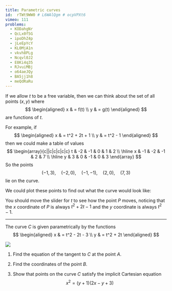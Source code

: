 ```yaml
---
title: Parametric curves
id:  rTWt9WW0 # L6WAlQgm # ocpVPXt6
vimeo: 111
problems:
  - KODahgNr
  - QcLx0f5G
  - ipoDhZ4p
  - jLeEpYcY
  - KL0MjA1n
  - vkvh8PLg
  - Ncqvl0J2
  - E8Ki4q35
  - RJvuiMBj
  - o64aeJQy
  - BA5jj1h8
  - meQdRaRu
---
```


If we allow $t$ to be a free variable, then we can think about the set of all points $(x,y)$ where
$$
\begin{aligned}
x & = f(t) \\
y & = g(t)
\end{aligned}
$$
are functions of $t.$

For example, if
$$
\begin{aligned}
x & = t^2 + 2t + 1 \\
y & = t^2 - 1
\end{aligned}
$$
then we could make a table of values
$$
\begin{array}{c||c|c|c|c|c}
t & -2 & -1 & 0 & 1 & 2 \\ \hline
x & -1 & -2 & -1 & 2 & 7 \\ \hline
y & 3 & 0 & -1 & 0 & 3
\end{array}
$$
So the points
$$
(-1,3), \quad (-2,0), \quad (-1,-1), \quad (2,0), \quad (7,3)
$$
lie on the curve.

We could plot these points to find out what the curve would look like:

<geogebra id="bu4rx9tn"></geogebra>

You should move the slider for $t$ to see how the point $P$ moves, noticing that the $x$ coordinate of $P$ is always $t^2 + 2t - 1$ and the $y$ coordinate is always $t^2 - 1.$

---

The curve $C$ is given parametrically by the functions
$$
\begin{aligned}
x & = t^2 - 2t - 3 \\
y & = t^2 + 2t
\end{aligned}
$$

![](/img/learn/parametric-01.svg)

 1. Find the equation of the tangent to $C$ at the point $A$.

 1. Find the coordinates of the point $B$.

 1. Show that points on the curve $C$ satisfy the implicit Cartesian equation
    $$
    x^2 = (y+1)(2x - y + 3)
    $$

